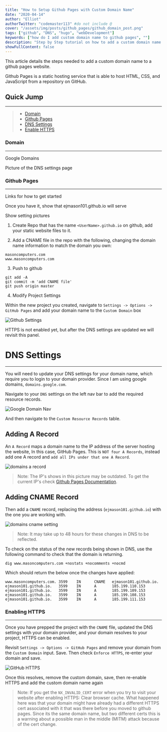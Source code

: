 ```yaml
---
title: "How to Setup Github Pages with Custom Domain Name"
date: "2020-04-14"
author: "Elliot"
authorTwitter: "codemaster113" #do not include @
cover: "/assets/img/posts/github_pages/github_domain_post.png"
tags: ["github", "DNS", "hugo", "webDevelopment"]
keywords: ["how do I add custom domain name to github pages", ""]
description: "Step by Step tutorial on how to add a custom domain name to a GitHub Pages site"
showFullContent: false
---
```


This article details the steps needed to add a custom domain name to a github pages website.

Github Pages is a static hosting service that is able to host HTML, CSS, and JavaScript from a repository on GitHub.


## Quick Jump
---
> - [Domain](#domain-name)
> - [Github Pages](#github-pages)
> - [DNS Settings](#dns-settings)
> - [Enable HTTPS](#enable-HTTPS)



### Domain
---

Google Domains

Picture of the DNS settings page

### Github Pages
---

Links for how to get started

Once you have it, show that ejmason101.github.io will serve

Show setting pictures

1. Create Repo that has the name `<UserName>.github.io` on github, add your static website files to it.

2. Add a CNAME file in the repo with the following, changing the domain name information to match the domain you own:

```shell
masoncomputers.com
www.masoncomputers.com
```

3. Push to github

```shell
git add -A 
git commit -m 'add CNAME file'
git push origin master
```

4. Modify Project Settings

Within the new project you created, navigate to `Settings -> Options -> GitHub Pages` and add your domain name to the `Custom Domain` box

![Github Settings](/assets/img/posts/github_pages/github_settings.png)

HTTPS is not enabled yet, but after the DNS settings are updated we will revisit this panel.


# DNS Settings

---

You will need to update your DNS settings for your domain name, which require you to login to your domain provider. Since I am using google domains, `domains.google.com`.

Navigate to your `DNS` settings on the left nav bar to add the required resource records. 

![Google Domain Nav](/assets/img/posts/github_pages/domains_dns_settings.png)


And then navigate to the `Custom Resource Records` table. 


## Adding A Record

An `A Record` maps a domain name to the IP address of the server hosting the website, In this case, GitHub Pages. This is `NOT four A Records`, instead add one A record and `add all IPs under that one A Record`.

![domains a record](/assets/img/posts/github_pages/domains_a_record.png)

> Note: The IP's shows in this picture may be outdated. To get the current IP's check [Github Pages Documentation](https://help.github.com/en/github/working-with-github-pages/managing-a-custom-domain-for-your-github-pages-site/?target=_blank).



## Adding CNAME Record

Then add a `CNAME` record, replacing the address (`ejmason101.github.io`) with the one you are working with.

![domains cname setting](/assets/img/posts/github_pages/domains_cname_setting.png)

> Note: It may take up to 48 hours for these changes in DNS to be reflected.

To check on the status of the new records being shown in DNS, use the following command to check that the domain is returning. 

```shell
dig www.masoncomputers.com +nostats +nocomments +nocmd
```
Which should return the below once the changes have applied:

```shell
www.masoncomputers.com. 3599    IN      CNAME   ejmason101.github.io.
ejmason101.github.io.   3599    IN      A       185.199.110.153
ejmason101.github.io.   3599    IN      A       185.199.109.153
ejmason101.github.io.   3599    IN      A       185.199.108.153
ejmason101.github.io.   3599    IN      A       185.199.111.153
```


### Enabling HTTPS

---

Once you have prepped the project with the `CNAME` file, updated the DNS settings with your domain provider, and your domain resolves to your project, HTTPS can be enabled.

Revisit `Settings -> Options -> GitHub Pages` and remove your domain from the `Custom Domain` input. Save. Then check `Enforce HTTPS`, re-enter your domain and save. 

![GitHub HTTPS](/assets/img/posts/github_pages/github_settings_https.png)

Once this resolves, remove the custom domain, save, then re-enable HTTPS and add the custom domain name again

> Note: If you get the `NX_INVALID_CERT` error when you try to visit your website after enabling HTTPS: 
Clear browser cache. What happened here was that your domain might have already had a different HTTPS cert associated with it that was there before you moved to github pages. Since its the same domain name, but two different certs this is a warning about a possible man in the middle (MITM) attack because of the cert change. 